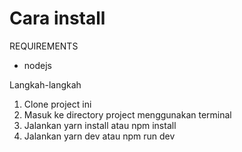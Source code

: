 # Cara install

REQUIREMENTS

- nodejs

Langkah-langkah

1. Clone project ini
2. Masuk ke directory project menggunakan terminal
3. Jalankan yarn install atau npm install
4. Jalankan yarn dev atau npm run dev
